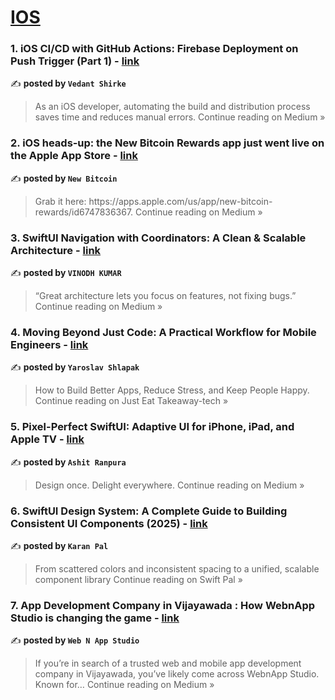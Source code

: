 
<h1><a href=https://medium.com/tag/ios/recommended target="_blank" rel="noopener noreferrer">IOS</a></h1>
<h3>1.  iOS CI/CD with GitHub Actions: Firebase Deployment on Push Trigger (Part 1) - <a href="https://medium.com/@vedantshirke/ios-ci-cd-with-github-actions-firebase-deployment-on-push-trigger-part-1-d85ba9d68bfe?source=rss------ios-5" target="_blank" rel="noopener noreferrer">link</a></h3>

✍️ **posted by `Vedant Shirke`**

<blockquote>As an iOS developer, automating the build and distribution process saves time and reduces manual errors.
Continue reading on Medium »</blockquote>

<h3>2.  iOS heads‑up: the New Bitcoin Rewards app just went live on the Apple App Store - <a href="https://medium.com/@new-bitcoin/ios-heads-up-the-new-bitcoin-rewards-app-just-went-live-on-the-apple-app-store-10569fbee712?source=rss------ios-5" target="_blank" rel="noopener noreferrer">link</a></h3>

✍️ **posted by `New Bitcoin`**

<blockquote>Grab it here: https://apps.apple.com/us/app/new-bitcoin-rewards/id6747836367.
Continue reading on Medium »</blockquote>

<h3>3. SwiftUI Navigation with Coordinators: A Clean & Scalable Architecture - <a href="https://medium.com/@vinodh_36508/swiftui-navigation-with-coordinators-a-clean-scalable-architecture-54f62e51f3a9?source=rss------ios-5" target="_blank" rel="noopener noreferrer">link</a></h3>

✍️ **posted by `VINODH KUMAR`**

<blockquote>“Great architecture lets you focus on features, not fixing bugs.”
Continue reading on Medium »</blockquote>

<h3>4. Moving Beyond Just Code: A Practical Workflow for Mobile Engineers - <a href="https://medium.com/justeattakeaway-tech/moving-beyond-just-code-a-practical-workflow-for-mobile-engineers-62a867f5cd73?source=rss------ios-5" target="_blank" rel="noopener noreferrer">link</a></h3>

✍️ **posted by `Yaroslav Shlapak`**

<blockquote>How to Build Better Apps, Reduce Stress, and Keep People Happy.
Continue reading on Just Eat Takeaway-tech »</blockquote>

<h3>5. Pixel-Perfect SwiftUI: Adaptive UI for iPhone, iPad, and Apple TV - <a href="https://medium.com/@ashitranpura27/pixel-perfect-swiftui-adaptive-ui-for-iphone-ipad-and-apple-tv-0b7285e4b53c?source=rss------ios-5" target="_blank" rel="noopener noreferrer">link</a></h3>

✍️ **posted by `Ashit Ranpura`**

<blockquote>Design once. Delight everywhere.
Continue reading on Medium »</blockquote>

<h3>6. SwiftUI Design System: A Complete Guide to Building Consistent UI Components (2025) - <a href="https://medium.com/swift-pal/swiftui-design-system-a-complete-guide-to-building-consistent-ui-components-2025-401ec19a2126?source=rss------ios-5" target="_blank" rel="noopener noreferrer">link</a></h3>

✍️ **posted by `Karan Pal`**

<blockquote>From scattered colors and inconsistent spacing to a unified, scalable component library
Continue reading on Swift Pal »</blockquote>

<h3>7. App Development Company in Vijayawada : How WebnApp Studio is changing the game - <a href="https://medium.com/@webnappstudio/app-development-company-in-vijayawada-how-webnapp-studio-is-changing-the-game-630e83aa4162?source=rss------ios-5" target="_blank" rel="noopener noreferrer">link</a></h3>

✍️ **posted by `Web N App Studio`**

<blockquote>If you’re in search of a trusted web and mobile app development company in Vijayawada, you’ve likely come across WebnApp Studio. Known for…
Continue reading on Medium »</blockquote>

